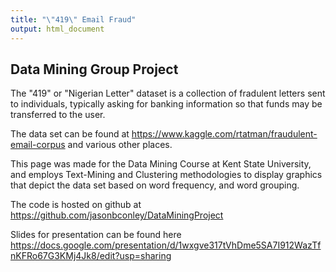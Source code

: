 ```yaml
---
title: "\"419\" Email Fraud"
output: html_document
---
```


## Data Mining Group Project

The "419" or "Nigerian Letter" dataset is a collection of fradulent letters sent to individuals, typically asking for banking information so that funds may be transferred to the user.

The data set can be found at <https://www.kaggle.com/rtatman/fraudulent-email-corpus> and various other places.

This page was made for the Data Mining Course at Kent State University, and employs Text-Mining and Clustering methodologies to display graphics that depict the data set based on word frequency, and word grouping.

The code is hosted on github at <https://github.com/jasonbconley/DataMiningProject>

Slides for presentation can be found here <https://docs.google.com/presentation/d/1wxgve317tVhDme5SA7I912WazTfnKFRo67G3KMj4Jk8/edit?usp=sharing>
